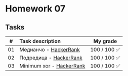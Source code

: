 # Homework 07

## Tasks
| # | Task description | My grade |
| - | :--------------- | :-------: |
| 01 | Медианчо - [HackerRank](https://www.hackerrank.com/contests/sda-hw-7-2023/challenges/challenge-4335) | 100 / 100 ✅ |
| 02 | Подредица - [HackerRank](https://www.hackerrank.com/contests/sda-hw-7-2023/challenges/challenge-4337) | 100 / 100 ✅ |
| 03 | Minimum xor - [HackerRank](https://www.hackerrank.com/contests/sda-hw-7-2023/challenges/minimum-xor-3) | 100 / 100 ✅ |
